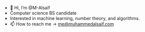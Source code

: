- 👋 Hi, I’m @M-Alsaif
- Computer science BS candidate
- Interested in machine learning, number theory, and algorithms.
- 📫 How to reach me -> me@muhammedalsaif.com


